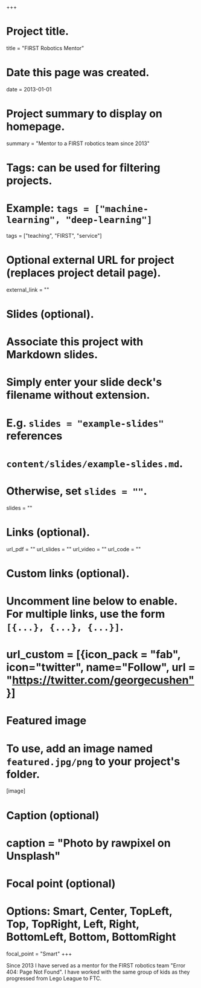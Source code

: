 +++
# Project title.
title = "FIRST Robotics Mentor"

# Date this page was created.
date = 2013-01-01

# Project summary to display on homepage.
summary = "Mentor to a FIRST robotics team since 2013"

# Tags: can be used for filtering projects.
# Example: `tags = ["machine-learning", "deep-learning"]`
tags = ["teaching", "FIRST", "service"]

# Optional external URL for project (replaces project detail page).
external_link = ""

# Slides (optional).
#   Associate this project with Markdown slides.
#   Simply enter your slide deck's filename without extension.
#   E.g. `slides = "example-slides"` references 
#   `content/slides/example-slides.md`.
#   Otherwise, set `slides = ""`.
slides = ""

# Links (optional).
url_pdf = ""
url_slides = ""
url_video = ""
url_code = ""

# Custom links (optional).
#   Uncomment line below to enable. For multiple links, use the form `[{...}, {...}, {...}]`.
# url_custom = [{icon_pack = "fab", icon="twitter", name="Follow", url = "https://twitter.com/georgecushen"}]

# Featured image
# To use, add an image named `featured.jpg/png` to your project's folder. 
[image]
  # Caption (optional)
  # caption = "Photo by rawpixel on Unsplash"
  
  # Focal point (optional)
  # Options: Smart, Center, TopLeft, Top, TopRight, Left, Right, BottomLeft, Bottom, BottomRight
  focal_point = "Smart"
+++

Since 2013 I have served as a mentor for the FIRST robotics team "Error 404: Page Not Found". I have worked with the same group of kids as they progressed from Lego League to FTC.